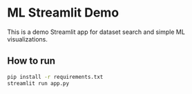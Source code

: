 # ML Streamlit Demo

This is a demo Streamlit app for dataset search and simple ML visualizations.

## How to run

```bash
pip install -r requirements.txt
streamlit run app.py
```

